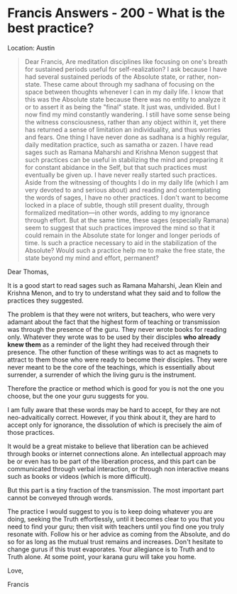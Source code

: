 # Francis Answers - 200 - What is the best practice?

Location: Austin


>Dear Francis, Are meditation disciplines like focusing on one's breath for sustained periods useful for self-realization? I ask because I have had several sustained periods of the Absolute state, or rather, non-state. These came about through my sadhana of focusing on the space between thoughts whenever I can in my daily life. I know that this was the Absolute state because there was no entity to analyze it or to assert it as being the "final" state. It just was, undivided. But I now find my mind constantly wandering. I still have some sense being the witness consciousness, rather than any object within it, yet there has returned a sense of limitation an individuality, and thus worries and fears. One thing I have never done as sadhana is a highly regular, daily meditation practice, such as samatha or zazen. I have read sages such as Ramana Maharshi and Krishna Menon suggest that such practices can be useful in stabilizing the mind and preparing it for constant abidance in the Self, but that such practices must eventually be given up. I have never really started such practices. Aside from the witnessing of thoughts I do in my daily life (which I am very devoted to and serious about) and reading and contemplating the words of sages, I have no other practices. I don't want to become locked in a place of subtle, though still present duality, through formalized meditation—in other words, adding to my ignorance through effort. But at the same time, these sages (especially Ramana) seem to suggest that such practices improved the mind so that it could remain in the Absolute state for longer and longer periods of time. Is such a practice necessary to aid in the stabilization of the Absolute? Would such a practice help me to make the free state, the state beyond my mind and effort, permanent?

Dear Thomas,

It is a good start to read sages such as Ramana Maharshi, Jean Klein and Krishna Menon, and to try to understand what they said and to follow the practices they suggested.

The problem is that they were not writers, but teachers, who were very adamant about the fact that the highest form of teaching or transmission was through the presence of the guru. They never wrote books for reading only. Whatever they wrote was to be used by their disciples **who already knew them** as a reminder of the light they had received through their presence. The other function of these writings was to act as magnets to attract to them those who were ready to become their disciples. They were never meant to be the core of the teachings, which is essentially about surrender, a surrender of which the living guru is the instrument.

Therefore the practice or method which is good for you is not the one you choose, but the one your guru suggests for you.

I am fully aware that these words may be hard to accept, for they are not neo-advaitically correct. However, if you think about it, they are hard to accept only for ignorance, the dissolution of which is precisely the aim of those practices.

It would be a great mistake to believe that liberation can be achieved through books or internet connections alone. An intellectual approach may be or even has to be part of the liberation process, and this part can be communicated through verbal interaction, or through non interactive means such as books or videos (which is more difficult).

But this part is a tiny fraction of the transmission. The most important part cannot be conveyed through words.

The practice I would suggest to you is to keep doing whatever you are doing, seeking the Truth effortlessly, until it becomes clear to you that you need to find your guru; then visit with teachers until you find one you truly resonate with. Follow his or her advice as coming from the Absolute, and do so for as long as the mutual trust remains and increases. Don't hesitate to change gurus if this trust evaporates. Your allegiance is to Truth and to Truth alone. At some point, your karana guru will take you home.

Love,

Francis

